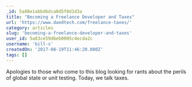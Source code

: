 ```yaml
---
_id: 5a88e1abbd6dca0d5f0d1d3a
title: "Becoming a Freelance Developer and Taxes"
url: 'https://www.daedtech.com/freelance-taxes/'
category: articles
slug: 'becoming-a-freelance-developer-and-taxes'
user_id: 5a83ce59d6eb0005c4ecda2c
username: 'bill-s'
createdOn: '2017-08-19T11:46:20.000Z'
tags: []
---
```


Apologies to those who come to this blog looking for rants about the perils of global state or unit testing.  Today, we talk taxes.
